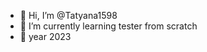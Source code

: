 - 👋 Hi, I’m @Tatyana1598
- 🌱 I’m currently learning tester from scratch
- 👀 year 2023
<!---
Tatyana1598/Tatyana1598 is a ✨ special ✨ repository because its `README.md` (this file) appears on your GitHub profile.
You can click the Preview link to take a look at your changes.
--->
